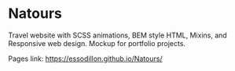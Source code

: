 # Natours
 
Travel website with SCSS animations, BEM style HTML, Mixins, and Responsive web design. Mockup for portfolio projects.

Pages link: https://essodillon.github.io/Natours/
